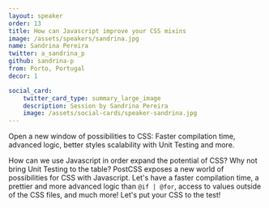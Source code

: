 ```yaml
---
layout: speaker
order: 13
title: How can Javascript improve your CSS mixins
image: /assets/speakers/sandrina.jpg
name: Sandrina Pereira
twitter: a_sandrina_p
github: sandrina-p
from: Porto, Portugal
decor: 1

social_card:
    twitter_card_type: summary_large_image
    description: Session by Sandrina Pereira
    image: /assets/social-cards/speaker-sandrina.jpg
---
```


Open a new window of possibilities to CSS: Faster compilation time, advanced logic, better styles scalability with Unit Testing and more.

How can we use Javascript in order expand the potential of CSS? Why not bring Unit Testing to the table? PostCSS exposes a new world of possibilities for CSS with Javascript. Let's have a faster compilation time, a prettier and more advanced logic than `@if | @for`, access to values outside of the CSS files, and much more! Let's put your CSS to the test!
